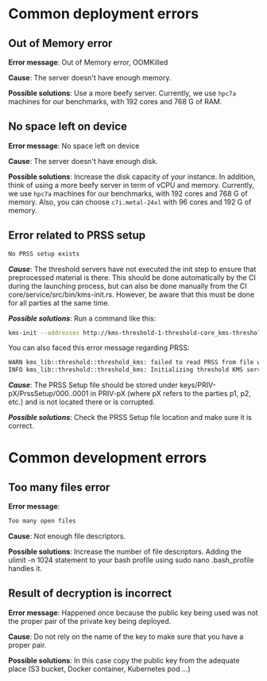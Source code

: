 # Common deployment errors

## Out of Memory error

**Error message**: Out of Memory error, OOMKilled

**Cause**: The server doesn't have enough memory.

**Possible solutions**: Use a more beefy server. Currently, we use `hpc7a` machines for our benchmarks, with 192 cores and 768 G of RAM.

## No space left on device

**Error message**: No space left on device

**Cause**: The server doesn't have enough disk.

**Possible solutions**: Increase the disk capacity of your instance. In addition, think of using a more beefy server in term of vCPU and memory. Currently, we use `hpc7a` machines for our benchmarks, with 192 cores and 768 G of memory. Also, you can choose `c7i.metal-24xl` with 96 cores and 192 G of memory.

## Error related to PRSS setup

```bash
No PRSS setup exists
```

***Cause***: The threshold servers have not executed the init step to ensure that preprocessed material is there. This should be done automatically by the CI during the launching process, but can also be done manually from the CI core/service/src/bin/kms-init.rs. However, be aware that this must be done for all parties at the same time.

***Possible solutions***: Run a command like this:

```bash
kms-init --addresses http://kms-threshold-1-threshold-core_kms-threshold_svc_50100.mesh:80 http://kms-threshold-2-threshold-core_kms-threshold_svc_50100.mesh:80 http://kms-threshold-3-threshold-core_kms-threshold_svc_50100.mesh:80 http://kms-threshold-4-threshold-core_kms-threshold_svc_50100.mesh:80
```

You can also faced this error message regarding PRSS:

```bash
WARN kms_lib::threshold::threshold_kms: failed to read PRSS from file with error: No such file or directory (os error 2)
INFO kms_lib::threshold::threshold_kms: Initializing threshold KMS server without PRSS Setup, remember to call the init GRPC endpoint
```

***Cause***: The PRSS Setup file should be stored under keys/PRIV-pX/PrssSetup/000..0001 in PRIV-pX  (where pX refers to the parties p1, p2, etc.) and is not located there or is corrupted.

***Possible solutions***: Check the PRSS Setup file location and make sure it is correct.


# Common development errors

## Too many files error

**Error message**:

```bash
Too many open files
```

**Cause**: Not enough file descriptors.

**Possible solutions**: Increase the number of file descriptors.
Adding the ulimit -n 1024 statement to your bash profile using sudo nano .bash_profile handles it.

## Result of decryption is incorrect

**Error message**: Happened once because the public key being used was not the proper pair of the private key being deployed.

**Cause**: Do not rely on the name of the key to make sure that you have a proper pair.

**Possible solutions**: In this case copy the public key from the adequate place (S3 bucket, Docker container, Kubernetes pod …)